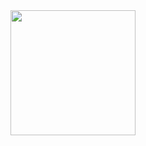 <a href="https://open.spotify.com/track/0DAU6wRp2rtmeDAAzUbSLR?si=0ffd3a5da8b941e1">
  <img src="https://i.scdn.co/image/ab67616d00001e02b617578e63280eb6038fa8ae" width="200" height="200">
</a>
